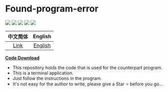 # Found-program-error
![](https://badges.toozhao.com/badges/01H7CK2N91YEDQZ9K06NPTSZDZ/green.svg)
![](http://img.shields.io/badge/by%20kimi-Found%20program%20error%20-brightgreen)
![](https://komarev.com/ghpvc/?username=zjx-kimi-Found-program-error&color=9513ed)
[![](http://img.shields.io/badge/Star-Ffd700)](https://github.com/zjx-kimi/Found-program-error/stargazers)
![](http://img.shields.io/badge/zjx--kimi-give%20me%20a%20star-blue?logo=github)

|中文简体|English|
|:-:|:-:|
|[Link](https://github.com/zjx-kimi/Found-program-error/tree/zh-cn-1.0)|[English](https://github.com/zjx-kimi/Found-program-error/tree/en-1.0)|

[**Code Download**](/Found-program-error.cpp)
- This repository holds the code that is used for the counterpart program.
- This is a terminal application.
- Just follow the instructions in the program.
- It's not easy for the author to write, please give a Star ⭐ before you go...
